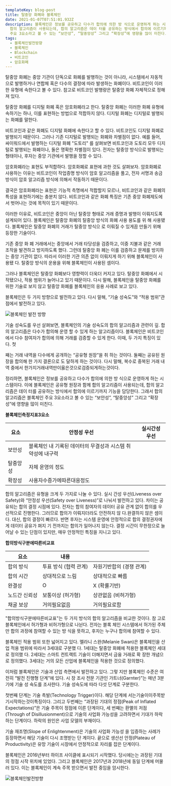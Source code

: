 ```yaml
---
templateKey: blog-post
title: 탈중앙 화폐와 블록체인
date: 2021-01-07T07:51:01.932Z
description: 블록체인은 정보를 공유하고 다수가 합의에 의한 방 식으로 운영하게 하는 시스템이다. 이에 블록체인은 공유형 원장과 함께
  합의 알고리즘이 사용되는데, 합의 알고리즘은 데이 터를 공유하는 방식에서 합의에 이르기까지 기능을 담당한다. 그래서 합의 알고리즘은 블록체인
  주요 3요소라고 볼 수 있는 “보안성”, “탈중앙성” 그리고 “확장성”에 영향을 많이 미친다.
tags:
  - 블록체인발전방향
  - 블록체인
  - Blockchain
  - 비트코인
  - 암호화폐
---
```

탈중앙 화폐는 중앙 기관이 단독으로 화폐를 발행하는 것이 아니라, 시스템에서 자동적으로 발행하거나 연합체 혹은 다수의 결정에 따라 발생하는 화폐이다. 비트코인이 이러한 유형에 속한다고 볼 수 있다. 참고로 비트코인 발행량은 탈중앙 화폐 자체적으로 정해져 있다.

탈중앙 화폐를 디지털 화폐 혹은 암호화폐라고 한다. 탈중앙 화폐는 이러한 화폐 유형에 속하기는 하나, 이를 표현하는 방법으로 적합하지 않다. 디지털 화폐는 디지털로 발행되는 화폐를 말한다. 

비트코인과 같은 화폐도 디지털 화폐에 속한다고 할 수 있다. 비트코인도 디지털 화폐로 발행되기 때문이다. 그러나 기존 디지털로 발행되는 화폐와 차별점이 없다. 예를 들어, 싸이워드에서 발행하는 디지털 화폐 "도토리" 를 살펴보면 비트코인과 도토리 모두 디지털로 발행되는 화폐이나, 둘은 명확한 차별점이 있다. 전자는 탈중앙 방식으로 발행되는 형태이나, 후자는 중앙 기관에서 발행을 정할 수 있다. 

암호화폐라는 표현도 부적합하다. 암호화폐로 표현에 과한 것도 살펴보자. 암호화폐로 사용하는 이유는 비트코인이 작업증명 방식이 암호 알고리즘을 풀고, 전자 서명과 송금 방식이 암호 알고리즘 방식에 의해서 작동하기 때문이다.

결국은 암호화폐라는 표현은 기능적 측명에서 적합할지 모르나, 비트코인과 같은 화폐의 특성을 표현하기에는 충분치 않다. 비트코인과 같은 화폐 특징은 기존 중앙 화폐제도에서 벗어나는 것에 목적이 있기 때문이다. 

이러한 이유로, 비트코인은 중앙이 아닌 탈중앙 형태로 거래 증명과 발행이 이뤄지도록 설계되어 있다. 블록체인은 탈중앙 화폐의 탈중앙 방식의 화폐 사용 용도를 위 해 사용됐다. 블록체인은 탈중앙 화폐의 거래가 탈중앙 방식으 로 이뤄질 수 있게끔 만들기 위해 등장한 기술이다. 

기존 중앙 화 폐 거래에서는 중앙에서 거래 타당성을 검증하고, 이중 지불과 같은 거래 조작을 발견하고 방지하도록 했다. 그런데 탈중앙 화 폐는 이를 검증하고 문제를 방지하는 중앙 기관이 없다. 따라서 이러한 기관 의존 없이 이뤄지게 하기 위해 블록체인이 사용됐 다. 탈중앙 방식의 운용을 위해 블록체인이 사용된 셈이다.

그러나 블록체인은 탈중앙 화폐보다 영향력이 더욱더 커지고 있다. 탈중앙 화폐에서 시작됐으나, 적용 범위가 늘어나고 있기 때문이다. 다시 말해, 블록체인을 탈중앙 화폐를 위한 기술로 보지 않고 탈중앙 화폐를 블록체인의 응용 사례로 보고 있다.

블록체인은 두 가지 방향으로 발전하고 있다. 다시 말해, “기술 성숙도”와 “적용 범위”관점에서 발전하고 있다.

![블록체인 발전 방향](/assets/블록체인-발전-방향.jpg "블록체인 발전 방향")

기술 성숙도를 우선 살펴보면, 블록체인의 기술 성숙도의 합의 알고리즘과 관련이 깊. 합의 알고리즘은 다수가 합의해 운영 할 수 있게 하는 알고리즘이다. 블록체인은 비트코인에서 다수 참여자가 합의에 의해 거래를 검증할 수 있게 한다. 이때, 두 가지 특징이 있다. 첫

째는 거래 내역을 다수에게 공개하는 “공유형 원장”을 취 하는 것이다. 둘째는 공유된 원장을 합의해 한 가지 결론으로 도 달하게 하는 것이다. 다시 말해, 복수로 중복된 거래 내역 중에서 한가지거래내역만이옳은것으로검증되게하는것이다.

정리하면, 블록체인은 정보를 공유하고 다수가 합의에 의한 방 식으로 운영하게 하는 시스템이다. 이에 블록체인은 공유형 원장과 함께 합의 알고리즘이 사용되는데, 합의 알고리즘은 데이 터를 공유하는 방식에서 합의에 이르기까지 기능을 담당한다. 그래서 합의 알고리즘은 블록체인 주요 3요소라고 볼 수 있는 “보안성”, “탈중앙성” 그리고 “확장성”에 영향을 많이 미친다.

**블록체인측정지표3요소**

| 요소   | 안정성 우선                            | 실시간성 우선 |
| ---- | --------------------------------- | ------- |
| 보안성  | 블록체인 내 기록된 데이터의 무결성과 시스템 취약성에 내구력 |         |
| 탈중앙성 | 자체 운영의 정도                         |         |
| 확장성  | 사용자수증가에따른대응정도                     |         |

합의 알고리즘은 유형을 크게 두 가지로 나눌 수 있다. 실시 간성 우선(Liveness over Safety)와 “안정성 우선(Safety over Liveness)”로 나눠서 발전하고 있다. 차이는 공유되는 합의 결정 시점에 있다. 전자는 합의 참여자의 데이터 공유 관계 없이 합의를 우선적으로 진행한다. 그러므로 합의가 이뤄지더라도 안전하지 않 다.완결하지 않은 셈이다. 대신, 합의 결정이 빠르다. 반면 후자는 시스템 운영에 안정적으로 합의 결정권자에게 데이터 공유가 펴지 기 전까지는 합의가 일어나지 않는다. 결정 시간이 무한정으로 늘 어날 수 있는 단점이 있지만, 매우 안정적인 특징을 지니고 있다.

**합의방식구분에따른비교표**

| 요소      | 내용            |                |
| ------- | ------------- | -------------- |
| 합의 방식   | 투표 방식 (협력 관계) | 자원기반합의 (경쟁 관계) |
| 합의 시간   | 상대적으로 느림      | 상대적으로 빠름       |
| 완결성     | O             | X (확률기반)       |
| 노드간 신뢰성 | 보통이상 (허가형)    | 상관없음 (비허가형)    |
| 채굴 보상   | 거의필요없음        | 거의필요로함         |

"합의방식구분에따른비교표"는 두 가지 방식의 합의 알고리즘을 비교한 것이다. 참 고로 블록체인에서 허가형과 비허가형으로 나뉜다. 전자는 블록 체인 시스템에서 허가된 주체만 합의 과정에 참여할 수 있는 방 식을 뜻하고, 후자는 누구나 합의에 참여할 수 있다.

블록체인 적용 범위 또한 넓어지고 있다. 멜라니 스완(Melanie Swan)은 블록체인을 산업 적용 범위에 따라서 3세대로 구분했 다. 1세대는 탈중앙 화폐에 적용한 블록체인 세대로 정의했 다. 2세대는 스마트 컨트랙트 기술이 더해지면서 금융 거래로 확 장한 개념으로 정의했다. 3세대는 거의 모든 산업에 블록체인을 적용한 것으로 정의했다.

이처럼 블록체인은 기술과 산업 측면에서 발전하고 있다. 그렇 지만 블록체인 수준은 여전히 “발전 진행형 단계”에 있다. 시 장 조사 전문 기관인 가트너(Garnter)”는 매년 3분기에 기술 성 숙도를 조사한다. 기술 성숙도에 따라 다섯 단계로 구분한다. 

첫번째 단계는 기술 촉발(Technology Trigger)이다. 해당 단계에 서는기술이이주목받기시작하는것이특징이다. 그리고 두번째는 “과장된 기대의 정점(Peak of Inflated Expectations)”은 기술 주목이 정점에 이른 단계이다, 세 번째는 환멸의 저점(Through of Disillusionment)으로 기술의 사업화 가능성을 고려하면서 기대가 하락하는 단계이다. 하락의 원인은 사업 모델의 부재이다. 

기술 재조명(Slope of Enlightenment)은 기술의 사업화 가능성 을 입증하는 사례가 등장하면서 해당 기술이 다시 조명받는 단 계이다. 끝으로 생산선 안정(Plateau of Productivity)은 유망 기술이 시장에서 안정적으로 자리를 잡은 단계이다.

블록체인은 2016년부터 하이프 사이클에 표시되기 시작했다. 당시에는는 과장된 기대의 정점 시작 위치에 있었다. 그리고 블록체인은 2017년과 2018년에 동일 단계에 머물러 있다. 이는 블록체인이 계속 주목 받으면서 발전 중임을 암시한다.

![블록체인발전방향](/assets/블록체인발전방향.jpg "블록체인발전방향")
